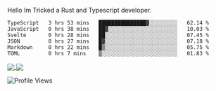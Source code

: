Hello Im Tricked a Rust and Typescript developer.

<!--START_SECTION:waka-->

```text
TypeScript   3 hrs 53 mins   ███████████████▓░░░░░░░░░   62.14 %
JavaScript   0 hrs 38 mins   ██▓░░░░░░░░░░░░░░░░░░░░░░   10.03 %
Svelte       0 hrs 28 mins   ██░░░░░░░░░░░░░░░░░░░░░░░   07.45 %
JSON         0 hrs 27 mins   █▓░░░░░░░░░░░░░░░░░░░░░░░   07.18 %
Markdown     0 hrs 22 mins   █▒░░░░░░░░░░░░░░░░░░░░░░░   05.75 %
TOML         0 hrs 7 mins    ▒░░░░░░░░░░░░░░░░░░░░░░░░   01.83 %
```

<!--END_SECTION:waka-->

<a href="https://github.com/Tricked-dev?tab=repositories">
  <img align="center" src="https://github-readme-stats.vercel.app/api/top-langs/?username=Tricked-dev&hide=scheme&count_private=true&title_color=EC5061&text_color=FBDCDF&icon_color=E89F9A&bg_color=0D1117" />
</a>
<a href="https://github.com/Tricked-dev?tab=repositories">
  <img align="center" src="https://github-readme-stats.vercel.app/api?username=Tricked-dev&show_icons=true&line_height=33&count_private=true&title_color=EC5061&text_color=FBDCDF&icon_color=E89F9A&bg_color=0D1117&compact=true" />
</a>

![Profile Views](https://api.tricked.pro/badge?user=tricked&style=FlatSquare)
